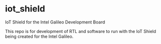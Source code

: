 iot_shield
==========

IoT Shield for the Intel Galileo Development Board

This repo is for development of RTL and software to run with the IoT Shield being created for the Intel Galileo.
